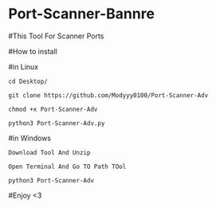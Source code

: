 # Port-Scanner-Bannre


#This Tool For Scanner Ports

#How to install

#in Linux

    cd Desktop/

    git clone https://github.com/Modyyy0100/Port-Scanner-Adv

    chmod +x Port-Scanner-Adv

    python3 Port-Scanner-Adv.py

#in Windows

    Download Tool And Unzip

    Open Terminal And Go TO Path TOol

    python3 Port-Scanner-Adv

#Enjoy <3
